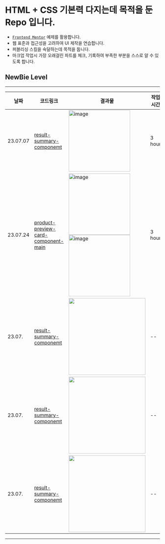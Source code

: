 # HTML + CSS 기본력 다지는데 목적을 둔 Repo 입니다.
- [`Frontend Mentor`](https://www.frontendmentor.io/) 예제를 활용합니다.
- 웹 표준과 접근성을 고려하여 UI 제작을 연습합니다.
- 퍼블리싱 스킬을 숙달하는데 목적을 둡니다.
- 마크업 작업시 가장 오래걸린 파트를 체크, 기록하여 부족한 부분을 스스로 알 수 있도록 합니다.

## NewBie Level

---
| 날짜         | 코드링크                                                                                                                                    | 결과물                                                                                                                                                                       | 작업시간   |
| ------------ | ------------------------------------------------------------------------------------------------------------------------------------------- | ---------------------------------------------------------------------------------------------------------------------------------------------------------------------------- | ---------- |
|  23.07.07| [result-summary-componemt](https://github.com/Yang-zzz/Practice_Frontend_Mentor/tree/main/results-summary-component-main)| <img width="200" alt="image" src="https://github.com/Yang-zzz/Practice_Frontend_Mentor/assets/89332492/c4f3e024-5cef-4703-a73a-ab1a07300d82"> | 3 hour        |
|  23.07.24  | [product-preview-card-component-main](https://github.com/Yang-zzz/Practice_Frontend_Mentor/tree/main/product-preview-card-component-main)|<img width="200" alt="image" src="https://github.com/Yang-zzz/Practice_Frontend_Mentor/assets/89332492/4dfeb93c-6f11-41e5-843a-01ede1740a31">  <img width="200" alt="image" src="https://github.com/Yang-zzz/Practice_Frontend_Mentor/assets/89332492/36c83144-fb3b-49df-be1d-f4145c768782">| 3 hour        |
|  23.07.  | [result-summary-componemt](링크)| <img width="250" alt="" src=""> | --         |
|  23.07.  | [result-summary-componemt](링크)| <img width="250" alt="" src=""> | --         |
|  23.07.  | [result-summary-componemt](링크)| <img width="250" alt="" src=""> | --         |
---
